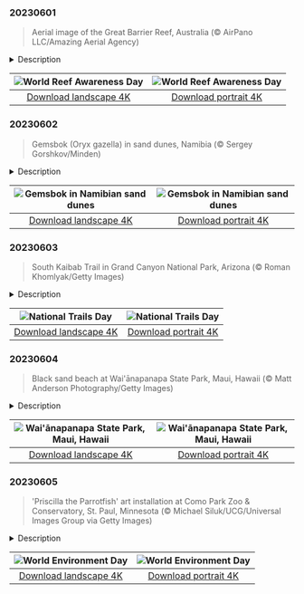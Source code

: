

### 20230601

> Aerial image of the Great Barrier Reef, Australia (© AirPano LLC/Amazing Aerial Agency)

<details>
<summary>Description</summary>

> The Great Barrier Reef runs for 1,430 miles along Australia's northeastern coast, providing a home for thousands of species, including more than 1,500 types of fish. Here, you'll find whales, dolphins, turtles, sharks, dugongs, and algae, all living together in a delicate ecosystem that relies on the coral reef. Sadly, climate change and pollution threaten this iconic site, the largest reef in the world. On June 1, we observe World Reef Awareness Day to remind people of the importance of safeguarding coral reefs, which provide food and shelter for about 25% of all marine life, to maintain the balance of nature.
> 
> 
> 
> 

</details>

| ![World Reef Awareness Day](https://cn.bing.com/th?id=OHR.ReefAwareness_EN-US4807167780_UHD.jpg&pid=hp&w=400&h=224&rs=1&c=4) | ![World Reef Awareness Day](https://cn.bing.com/th?id=OHR.ReefAwareness_EN-US4807167780_1080x1920.jpg&pid=hp&w=155&h=315&rs=1&c=4) |
|:---------:|:---------:|
| [Download landscape 4K](https://cn.bing.com/th?id=OHR.ReefAwareness_EN-US4807167780_UHD.jpg) | [Download portrait 4K](https://cn.bing.com/th?id=OHR.ReefAwareness_EN-US4807167780_1080x1920.jpg) |

### 20230602

> Gemsbok (Oryx gazella) in sand dunes, Namibia (© Sergey Gorshkov/Minden)

<details>
<summary>Description</summary>

> To quote Jurassic Park's Dr. Malcolm: 'Life, uh, finds a way.' Animals and plants are found in some of Earth's most inhospitable places, from penguins and polar bears in the freezing Arctic to camels in scalding deserts. This lonely gemsbok, seen here in sand dunes in Namibia, is used to living in an inhospitable environment. Also known as the oryx, it is native to the arid regions of Southern Africa, especially around the Namib and Kalahari deserts. The gemsbok does not need to drink much water, instead finding hydration in the vegetation it grazes upon—including wild tsamma melons and cucumbers. When vegetation is sparse, they can dig deep to find roots and tubers to supplement their diet.
> 
> 
> 
> 

</details>

| ![Gemsbok in Namibian sand dunes](https://cn.bing.com/th?id=OHR.GemsbokNamibia_EN-US7844189674_UHD.jpg&pid=hp&w=400&h=224&rs=1&c=4) | ![Gemsbok in Namibian sand dunes](https://cn.bing.com/th?id=OHR.GemsbokNamibia_EN-US7844189674_1080x1920.jpg&pid=hp&w=155&h=315&rs=1&c=4) |
|:---------:|:---------:|
| [Download landscape 4K](https://cn.bing.com/th?id=OHR.GemsbokNamibia_EN-US7844189674_UHD.jpg) | [Download portrait 4K](https://cn.bing.com/th?id=OHR.GemsbokNamibia_EN-US7844189674_1080x1920.jpg) |

### 20230603

> South Kaibab Trail in Grand Canyon National Park, Arizona (© Roman Khomlyak/Getty Images)

<details>
<summary>Description</summary>

> Today is a great day to take a hike! Each year, National Trails Day brings together nature lovers, government agencies, and businesses to preserve hiking trails for everyone to enjoy. Looking for a stunning spot to stretch your legs? We suggest South Kaibab Trail in the Grand Canyon, seen here. The trail starts with a series of switchbacks known as 'The Chimney,' which leads to a steep, narrow descent—prepare for an invigorating workout! All that hard work will pay off though—fresh air and exertion can boost your mood, improve sleep, and reduce the risk of heart disease. Not to mention the panoramic views you can enjoy from the trail's scenic viewpoints.
> 
> 
> 
> 

</details>

| ![National Trails Day](https://cn.bing.com/th?id=OHR.SouthKaibabTrail_EN-US7932080032_UHD.jpg&pid=hp&w=400&h=224&rs=1&c=4) | ![National Trails Day](https://cn.bing.com/th?id=OHR.SouthKaibabTrail_EN-US7932080032_1080x1920.jpg&pid=hp&w=155&h=315&rs=1&c=4) |
|:---------:|:---------:|
| [Download landscape 4K](https://cn.bing.com/th?id=OHR.SouthKaibabTrail_EN-US7932080032_UHD.jpg) | [Download portrait 4K](https://cn.bing.com/th?id=OHR.SouthKaibabTrail_EN-US7932080032_1080x1920.jpg) |

### 20230604

> Black sand beach at Wai'ānapanapa State Park, Maui, Hawaii (© Matt Anderson Photography/Getty Images)

<details>
<summary>Description</summary>

> Brooding black sand beaches are popular with photographers looking for something a little different, and Hawaii has plenty of them on offer. This famous beach at Wai'ānapanapa State Park on Maui was created when basalt, a dark volcanic rock, was eroded by waves into fine grains, creating a stunning shoreline. You'll find it on Maui's east side, toward the end of the legendary Road to Hana, a scenic 64-mile highway. You can also find black sand shores around the world, from Alaska to Greece, Costa Rica, Italy, Iceland, Indonesia, and New Zealand.
> 
> 
> 
> 

</details>

| ![Wai'ānapanapa State Park, Maui, Hawaii](https://cn.bing.com/th?id=OHR.MauiBeach_EN-US7999098369_UHD.jpg&pid=hp&w=400&h=224&rs=1&c=4) | ![Wai'ānapanapa State Park, Maui, Hawaii](https://cn.bing.com/th?id=OHR.MauiBeach_EN-US7999098369_1080x1920.jpg&pid=hp&w=155&h=315&rs=1&c=4) |
|:---------:|:---------:|
| [Download landscape 4K](https://cn.bing.com/th?id=OHR.MauiBeach_EN-US7999098369_UHD.jpg) | [Download portrait 4K](https://cn.bing.com/th?id=OHR.MauiBeach_EN-US7999098369_1080x1920.jpg) |

### 20230605

> 'Priscilla the Parrotfish' art installation at Como Park Zoo & Conservatory, St. Paul, Minnesota (© Michael Siluk/UCG/Universal Images Group via Getty Images)

<details>
<summary>Description</summary>

> 'To damage the Earth is to damage your children,' as the writer and environmentalist Wendell Berry put it. Today is World Environment Day, which marks its 50th year of raising awareness and encouraging action to protect the natural world. This year's theme is about finding solutions to plastic pollution, which brings us to our homepage image.
> 
> The colorful collection of assembled objects in this picture is just a small section of an art installation named 'Priscilla the Parrotfish.' Like other sculptures by the Washed Ashore environmental project, Priscilla was constructed from plastic litter found on Oregon's beaches. While striking to look at, the sculpture reminds us that more than 8 million tons of plastic are estimated to be dumped in the ocean each year, harming marine life. This year's World Environment Day urges an end to the flow of waste, by changing the way we produce, use, and dispose of plastic.
> 
> 

</details>

| ![World Environment Day](https://cn.bing.com/th?id=OHR.PlasticParrotfish_EN-US8059787303_UHD.jpg&pid=hp&w=400&h=224&rs=1&c=4) | ![World Environment Day](https://cn.bing.com/th?id=OHR.PlasticParrotfish_EN-US8059787303_1080x1920.jpg&pid=hp&w=155&h=315&rs=1&c=4) |
|:---------:|:---------:|
| [Download landscape 4K](https://cn.bing.com/th?id=OHR.PlasticParrotfish_EN-US8059787303_UHD.jpg) | [Download portrait 4K](https://cn.bing.com/th?id=OHR.PlasticParrotfish_EN-US8059787303_1080x1920.jpg) |